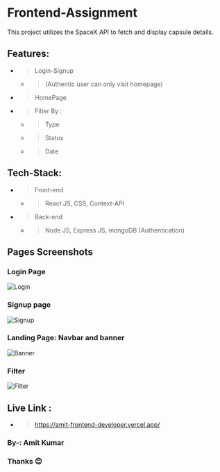 # Frontend-Assignment

This project utilizes the SpaceX API to fetch and display capsule details.

## Features:
- > Login-Signup
   - > (Authentic user can only visit homepage)
- > HomePage
- > Filter By :
    - > Type
    - > Status
    - > Date

## Tech-Stack:
- > Front-end
    - > React JS, CSS, Context-API

- > Back-end
    - > Node JS, Express JS, mongoDB (Authentication)

## Pages Screenshots

### Login Page
![Login](https://i.ibb.co/xGxjtsb/Login-page.png)
### Signup page
![Signup](https://i.ibb.co/xFbTc37/signup-page.png)
### Landing Page: Navbar and banner
![Banner](https://i.ibb.co/yRf0Q90/banner.png)
### Filter
![Filter](https://i.ibb.co/bs5n0bV/filter.png)



## Live Link :
- > https://amit-frontend-developer.vercel.app/

### By-: Amit Kumar
### Thanks 😊
